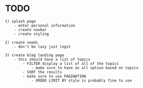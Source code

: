 # TODO
	1) splash page
		- enter personal information
		- create navbar
		- create styling

	2) create seeds
		- don't be lazy just legit

	3) create blog landing page
		- this should have a list of topics
			- FILTER display a list of all of the topics
				- make sure to have an all option based on topics
			- SORT the results
			- make sure to use PAGINATION
				- ORDER LIMIT BY style is probably fine to use
